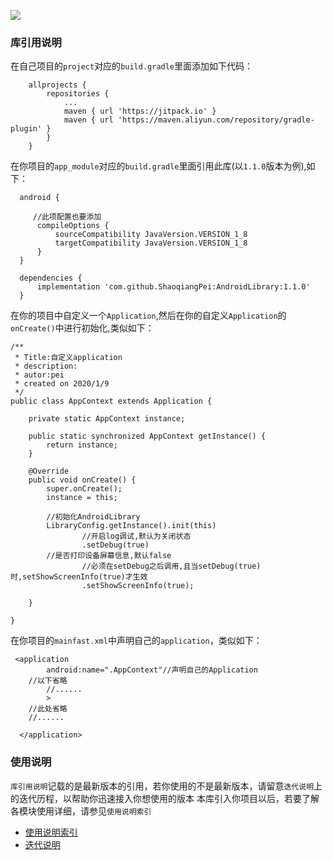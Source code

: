
[![](https://jitpack.io/v/ShaoqiangPei/AndroidLibrary.svg)](https://jitpack.io/#ShaoqiangPei/AndroidLibrary)


### 库引用说明
在自己项目的`project`对应的`build.gradle`里面添加如下代码：
```
	allprojects {
		repositories {
			...
			maven { url 'https://jitpack.io' }
			maven { url 'https://maven.aliyun.com/repository/gradle-plugin' }
		}
	}
```
在你项目的`app_module`对应的`build.gradle`里面引用此库(以`1.1.0`版本为例),如下：
```
  android {

     //此项配置也要添加
      compileOptions {
          sourceCompatibility JavaVersion.VERSION_1_8
          targetCompatibility JavaVersion.VERSION_1_8
      }
  }

  dependencies {
      implementation 'com.github.ShaoqiangPei:AndroidLibrary:1.1.0'
  }
```
在你的项目中自定义一个`Application`,然后在你的自定义`Application`的`onCreate()`中进行初始化,类似如下：
```
/**
 * Title:自定义application
 * description:
 * autor:pei
 * created on 2020/1/9
 */
public class AppContext extends Application {

    private static AppContext instance;

    public static synchronized AppContext getInstance() {
        return instance;
    }

    @Override
    public void onCreate() {
        super.onCreate();
        instance = this;

        //初始化AndroidLibrary
        LibraryConfig.getInstance().init(this)
                //开启log调试,默认为关闭状态
                .setDebug(true)
		//是否打印设备屏幕信息,默认false
                //必须在setDebug之后调用,且当setDebug(true)时,setShowScreenInfo(true)才生效
                .setShowScreenInfo(true);
                
    }

}
```
在你项目的`mainfast.xml`中声明自己的`application`，类似如下：
```
 <application
        android:name=".AppContext"//声明自己的Application
	//以下省略
        //......
        >
    //此处省略
    //......

  </application>
```
### 使用说明
`库引用说明`记载的是最新版本的引用，若你使用的不是最新版本，请留意`迭代说明`上的迭代历程，以帮助你迅速接入你想使用的版本
本库引入你项目以后，若要了解各模块使用详细，请参见`使用说明索引`
- [使用说明索引](https://github.com/ShaoqiangPei/AndroidLibrary/blob/master/course/%E4%BD%BF%E7%94%A8%E8%AF%B4%E6%98%8E%E7%B4%A2%E5%BC%95.md)  
- [迭代说明](https://github.com/ShaoqiangPei/AndroidLibrary/blob/master/course/%E8%BF%AD%E4%BB%A3%E8%AF%B4%E6%98%8E.md)  


